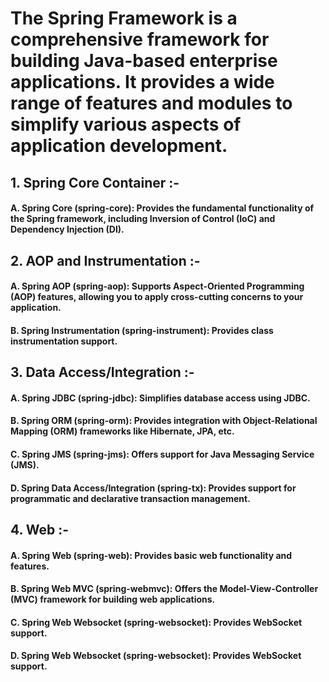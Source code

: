 # The Spring Framework is a comprehensive framework for building Java-based enterprise applications. It provides a wide range of features and modules to simplify various aspects of application development.

## 1. Spring Core Container :-
#### A. Spring Core (spring-core): Provides the fundamental functionality of the Spring framework, including Inversion of Control (IoC) and Dependency Injection (DI).

## 2. AOP and Instrumentation :-
#### A. Spring AOP (spring-aop): Supports Aspect-Oriented Programming (AOP) features, allowing you to apply cross-cutting concerns to your application.
#### B. Spring Instrumentation (spring-instrument): Provides class instrumentation support.

## 3. Data Access/Integration :- 
#### A. Spring JDBC (spring-jdbc): Simplifies database access using JDBC.
#### B. Spring ORM (spring-orm): Provides integration with Object-Relational Mapping (ORM) frameworks like Hibernate, JPA, etc.
#### C. Spring JMS (spring-jms): Offers support for Java Messaging Service (JMS).
#### D. Spring Data Access/Integration (spring-tx): Provides support for programmatic and declarative transaction management.

## 4. Web :-
#### A. Spring Web (spring-web): Provides basic web functionality and features.
#### B. Spring Web MVC (spring-webmvc): Offers the Model-View-Controller (MVC) framework for building web applications.
#### C. Spring Web Websocket (spring-websocket): Provides WebSocket support.
#### D. Spring Web Websocket (spring-websocket): Provides WebSocket support.
